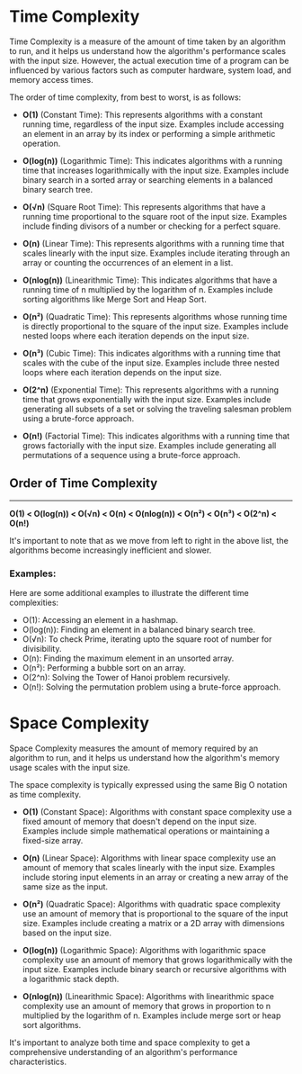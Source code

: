 # Time Complexity

Time Complexity is a measure of the amount of time taken by an algorithm to run, and it helps us understand how the algorithm's performance scales with the input size. However, the actual execution time of a program can be influenced by various factors such as computer hardware, system load, and memory access times.

The order of time complexity, from best to worst, is as follows:

- **O(1)** (Constant Time): This represents algorithms with a constant running time, regardless of the input size. Examples include accessing an element in an array by its index or performing a simple arithmetic operation.

- **O(log(n))** (Logarithmic Time): This indicates algorithms with a running time that increases logarithmically with the input size. Examples include binary search in a sorted array or searching elements in a balanced binary search tree.

- **O(√n)** (Square Root Time): This represents algorithms that have a running time proportional to the square root of the input size. Examples include finding divisors of a number or checking for a perfect square.

- **O(n)** (Linear Time): This represents algorithms with a running time that scales linearly with the input size. Examples include iterating through an array or counting the occurrences of an element in a list.

- **O(nlog(n))** (Linearithmic Time): This indicates algorithms that have a running time of n multiplied by the logarithm of n. Examples include sorting algorithms like Merge Sort and Heap Sort.

- **O(n²)** (Quadratic Time): This represents algorithms whose running time is directly proportional to the square of the input size. Examples include nested loops where each iteration depends on the input size.

- **O(n³)** (Cubic Time): This indicates algorithms with a running time that scales with the cube of the input size. Examples include three nested loops where each iteration depends on the input size.

- **O(2^n)** (Exponential Time): This represents algorithms with a running time that grows exponentially with the input size. Examples include generating all subsets of a set or solving the traveling salesman problem using a brute-force approach.

- **O(n!)** (Factorial Time): This indicates algorithms with a running time that grows factorially with the input size. Examples include generating all permutations of a sequence using a brute-force approach.

## Order of Time Complexity

----------
**O(1) < O(log(n)) < O(√n) < O(n) < O(nlog(n)) < O(n²) < O(n³) < O(2^n) < O(n!)**

It's important to note that as we move from left to right in the above list, the algorithms become increasingly inefficient and slower.

### Examples:

Here are some additional examples to illustrate the different time complexities:

- O(1): Accessing an element in a hashmap.
- O(log(n)): Finding an element in a balanced binary search tree.
- O(√n): To check Prime, iterating upto the square root of number for divisibility.
- O(n): Finding the maximum element in an unsorted array.
- O(n²): Performing a bubble sort on an array.
- O(2^n): Solving the Tower of Hanoi problem recursively.
- O(n!): Solving the permutation problem using a brute-force approach.

# Space Complexity

Space Complexity measures the amount of memory required by an algorithm to run, and it helps us understand how the algorithm's memory usage scales with the input size.

The space complexity is typically expressed using the same Big O notation as time complexity.

- **O(1)** (Constant Space): Algorithms with constant space complexity use a fixed amount of memory that doesn't depend on the input size. Examples include simple mathematical operations or maintaining a fixed-size array.

- **O(n)** (Linear Space): Algorithms with linear space complexity use an amount of memory that scales linearly with the input size. Examples include storing input elements in an array or creating a new array of the same size as the input.

- **O(n²)** (Quadratic Space): Algorithms with quadratic space complexity use an amount of memory that is proportional to the square of the input size. Examples include creating a matrix or a 2D array with dimensions based on the input size.

- **O(log(n))** (Logarithmic Space): Algorithms with logarithmic space complexity use an amount of memory that grows logarithmically with the input size. Examples include binary search or recursive algorithms with a logarithmic stack depth.

- **O(nlog(n))** (Linearithmic Space): Algorithms with linearithmic space complexity use an amount of memory that grows in proportion to n multiplied by the logarithm of n. Examples include merge sort or heap sort algorithms.

It's important to analyze both time and space complexity to get a comprehensive understanding of an algorithm's performance characteristics.